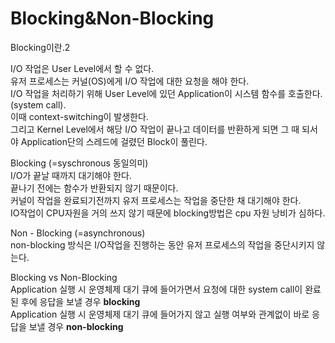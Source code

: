 # Blocking&Non-Blocking

Blocking이란.2

I/O 작업은 User Level에서 할 수 없다.  
유저 프로세스는 커널(OS)에게 I/O 작업에 대한 요청을 해야 한다.  
I/O 작업을 처리하기 위해 User Level에 있던 Application이 시스템 함수를 호출한다. (system call).  
이때 context-switching이 발생한다.  
그리고 Kernel Level에서 해당 I/O 작업이 끝나고 데이터를 반환하게 되면 그 때 되서야 Application단의 스레드에 걸렸던 Block이 풀린다.

Blocking (=syschronous 동일의미)  
I/O가 끝날 때까지 대기해야 한다.  
끝나기 전에는 함수가 반환되지 않기 때문이다.  
커널이 작업을 완료되기전까지 유저 프로세스는 작업을 중단한 채 대기해야 한다.   
IO작업이 CPU자원을 거의 쓰지 않기 때문에 blocking방법은 cpu 자원 낭비가 심하다.  


Non - Blocking (=asynchronous)  
non-blocking 방식은 I/O작업을 진행하는 동안 유저 프로세스의 작업을 중단시키지 않는다.  

Blocking vs Non-Blocking  
Application 실행 시 운영체제 대기 큐에 들어가면서 요청에 대한 system call이 완료된 후에 응답을 보낼 경우 **blocking**    
Application 실행 시 운영체제 대기 큐에 들어가지 않고 실행 여부와 관계없이 바로 응답을 보낼 경우 **non-blocking**